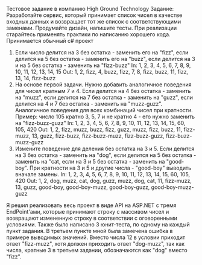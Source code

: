 Тестовое задание в компанию High Ground Technology
Задание:
Разработайте сервис, который принимает список чисел в качестве входных данных и возвращает тот же список с соответствующими заменами. Продумайте дизайн, напишите тесты. При реализации старайтесь применять практики по написанию хорошего кода. Принимается обычный c# проект
1. Если число делится на 3 без остатка - заменить его на "fizz", если делится на 5 без остатка - заменить его на "buzz", если делится на 3 и на 5 без остатка - заменить на "fizz-buzz"
In: 1, 2, 3, 4, 5, 6, 7, 8, 9, 10, 11, 12, 13, 14, 15
Out: 1, 2, fizz, 4, buzz, fizz, 7, 8, fizz, buzz, 11, fizz, 13, 14, fizz-buzz
2. На основе первой задачи. Нужно добавить аналогичное поведения для чисел кратным 7 и 4. Если делится на 4 без остатка - заменить на "muzz", если делится на 7 без остатка - заменить на "guzz", если делится на 4 и 7 без остатка - заменить на "muzz-guzz".
Аналогичное поведения для всех комбинаций чисел при кратности. Пример: число 105 кратно 3, 5, 7 и не кратно 4 - его нужно заменить на "fizz-buzz-guzz"
In: 1, 2, 3, 4, 5, 6, 7, 8, 9, 10, 11, 12, 13, 14, 15, 60, 105, 420
Out: 1, 2, fizz, muzz, buzz, fizz, guzz, muzz, fizz, buzz, 11, fizz-muzz, 13, guzz, fizz-buzz, fizz-buzz-muzz, fizz-buzz-guzz, fizz-buzz-muzz-guzz
3. Измените поведение для деления без остатка на 3 и 5. Если делится на 3 без остатка - заменить на "dog", если делится на 5 без остатка - заменить на "cat, если на 3 и 5 без остатка - заменить на "good-boy". При кратности на 3 и 5 и другие числа - "good-boy" выводить вначале замены.
In: 1, 2, 3, 4, 5, 6, 7, 8, 9, 10, 11, 12, 13, 14, 15, 60, 105, 420
Out: 1, 2, dog, muzz, cat, dog, guzz, muzz, dog, cat, 11, fizz-muzz, 13, guzz, good-boy, good-boy-muzz, good-boy-guzz, good-boy-muzz-guzz

Я решил реализовать весь проект в виде API на ASP.NET с тремя EndPoint'ами, которые принимают строку с массивом чисел и возвращают измененную строку в соответствии с оговоренными условиями. Также было написано 3 юнит-теста, по одному на каждый пункт задания.
В третьем пункте мной была замечена ошибка в примере выводимых значений. Вместо числа 12 в условии приходит ответ "fizz-muzz", хотя должен приходить ответ "dog-muzz", так как числа, кратные 3 в третьем задании, обозначаются как "dog" вместо "fizz".

